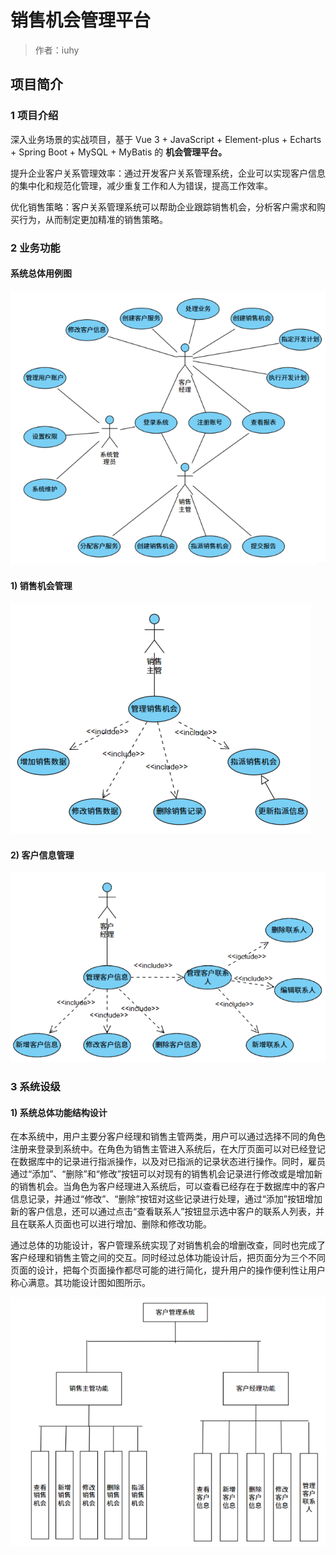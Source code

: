 # 销售机会管理平台

> 作者：iuhy

## 项目简介

### 1 项目介绍

深入业务场景的实战项目，基于 Vue 3 + JavaScript + Element-plus + Echarts + Spring Boot + MySQL + MyBatis 的 **机会管理平台。**

提升企业客户关系管理效率：通过开发客户关系管理系统，企业可以实现客户信息的集中化和规范化管理，减少重复工作和人为错误，提高工作效率。

优化销售策略：客户关系管理系统可以帮助企业跟踪销售机会，分析客户需求和购买行为，从而制定更加精准的销售策略。

### 2 业务功能
#### 系统总体用例图
![](https://raw.githubusercontent.com/Liuhy54/sales_management_system/sys-picture/sys-picture8452.png)

#### 1) 销售机会管理
![](https://raw.githubusercontent.com/Liuhy54/sales_management_system/sys-picture/sys-picture8474.png)

#### 2) 客户信息管理
![](https://raw.githubusercontent.com/Liuhy54/sales_management_system/sys-picture/sys-picture9965.png)

### 3 系统设级
#### 1) 系统总体功能结构设计
在本系统中，用户主要分客户经理和销售主管两类，用户可以通过选择不同的角色注册来登录到系统中。在角色为销售主管进入系统后，在大厅页面可以对已经登记在数据库中的记录进行指派操作，以及对已指派的记录状态进行操作。同时，雇员通过“添加”、“删除”和“修改”按钮可以对现有的销售机会记录进行修改或是增加新的销售机会。当角色为客户经理进入系统后，可以查看已经存在于数据库中的客户信息记录，并通过“修改”、“删除”按钮对这些记录进行处理，通过“添加”按钮增加新的客户信息，还可以通过点击“查看联系人”按钮显示选中客户的联系人列表，并且在联系人页面也可以进行增加、删除和修改功能。

通过总体的功能设计，客户管理系统实现了对销售机会的增删改查，同时也完成了客户经理和销售主管之间的交互。同时经过总体功能设计后，把页面分为三个不同页面的设计，把每个页面操作都尽可能的进行简化，提升用户的操作便利性让用户称心满意。其功能设计图如图所示。

![](https://raw.githubusercontent.com/Liuhy54/sales_management_system/sys-picture/sys-picture12763.png)